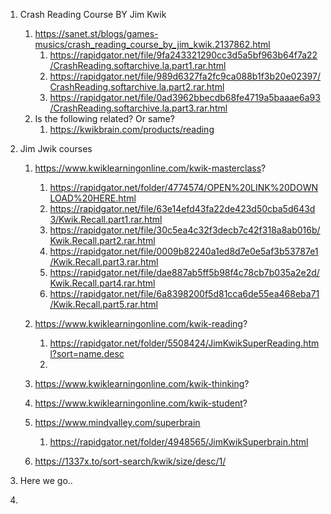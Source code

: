 



1. Crash Reading Course BY Jim Kwik
   1. https://sanet.st/blogs/games-musics/crash_reading_course_by_jim_kwik.2137862.html
      1. https://rapidgator.net/file/9fa243321290cc3d5a5bf963b64f7a22/CrashReading.softarchive.la.part1.rar.html
      2. https://rapidgator.net/file/989d6327fa2fc9ca088b1f3b20e02397/CrashReading.softarchive.la.part2.rar.html
      3. https://rapidgator.net/file/0ad3962bbecdb68fe4719a5baaae6a93/CrashReading.softarchive.la.part3.rar.html
   2. Is the following related? Or same?
      1. https://kwikbrain.com/products/reading

2. Jim Jwik courses
   1. https://www.kwiklearningonline.com/kwik-masterclass?
      1. https://rapidgator.net/folder/4774574/OPEN%20LINK%20DOWNLOAD%20HERE.html
      2. https://rapidgator.net/file/63e14efd43fa22de423d50cba5d643d3/Kwik.Recall.part1.rar.html
      3. https://rapidgator.net/file/30c5ea4c32f3decb7c42f318a8ab016b/Kwik.Recall.part2.rar.html
      4. https://rapidgator.net/file/0009b82240a1ed8d7e0e5af3b53787e1/Kwik.Recall.part3.rar.html
      5. https://rapidgator.net/file/dae887ab5ff5b98f4c78cb7b035a2e2d/Kwik.Recall.part4.rar.html
      6. https://rapidgator.net/file/6a8398200f5d81cca6de55ea468eba71/Kwik.Recall.part5.rar.html

   2. https://www.kwiklearningonline.com/kwik-reading?
      1. https://rapidgator.net/folder/5508424/JimKwikSuperReading.html?sort=name.desc
      2. 

   3. https://www.kwiklearningonline.com/kwik-thinking?

   4. https://www.kwiklearningonline.com/kwik-student?

   5. https://www.mindvalley.com/superbrain
      1. https://rapidgator.net/folder/4948565/JimKwikSuperbrain.html

   6. https://1337x.to/sort-search/kwik/size/desc/1/

3. Here we go..
4. 